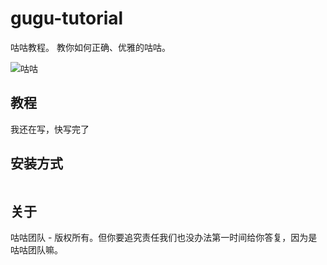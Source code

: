 # gugu-tutorial
咕咕教程。 教你如何正确、优雅的咕咕。

![咕咕](https://i.loli.net/2018/07/10/5b4392fc16594.jpg)

## 教程
我还在写，快写完了

## 安装方式
```bash

```

## 关于
咕咕团队 - 版权所有。但你要追究责任我们也没办法第一时间给你答复，因为是咕咕团队嘛。
